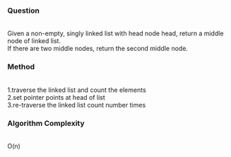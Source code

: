 <h3>Question</h3><br>
Given a non-empty, singly linked list with head node head, return a middle node of linked list.<br>
If there are two middle nodes, return the second middle node.<br>
<h3>Method</h3><br>
1.traverse the linked list and count the elements<br>
2.set pointer points at head of list<br>
3.re-traverse the linked list count number times<br>
<h3>Algorithm Complexity</h3><br>
O(n)
